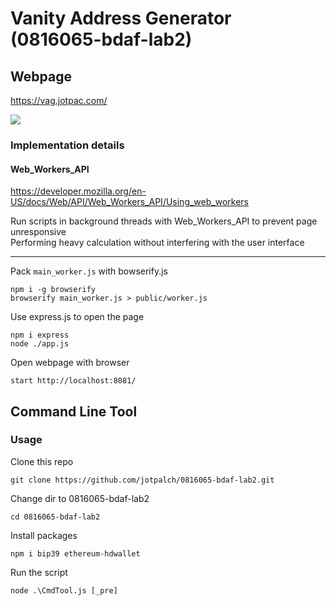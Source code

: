 # Vanity Address Generator (0816065-bdaf-lab2)

## Webpage

https://vag.jotpac.com/  

![](https://i.imgur.com/WYWhsM1.jpg)

### Implementation details

#### Web_Workers_API
https://developer.mozilla.org/en-US/docs/Web/API/Web_Workers_API/Using_web_workers  

Run scripts in background threads with Web_Workers_API to prevent page unresponsive  
Performing heavy calculation without interfering with the user interface

---

Pack `main_worker.js` with bowserify.js
```
npm i -g browserify
browserify main_worker.js > public/worker.js
```

Use express.js to open the page
```
npm i express
node ./app.js
```

Open webpage with browser  
```
start http://localhost:8081/
```

## Command Line Tool

### Usage

Clone this repo  
```
git clone https://github.com/jotpalch/0816065-bdaf-lab2.git
```

Change dir to 0816065-bdaf-lab2  
```
cd 0816065-bdaf-lab2
```

Install packages  
```
npm i bip39 ethereum-hdwallet
```

Run the script  
```
node .\CmdTool.js [_pre]
```
